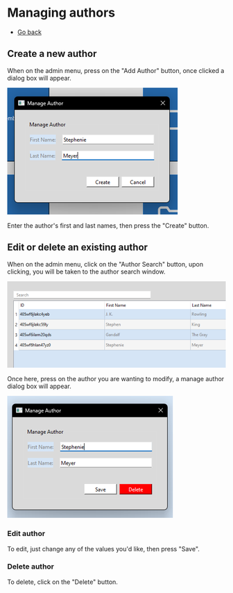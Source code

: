 # Managing authors

- [Go back](./README.md#admin-menu)

## Create a new author

When on the admin menu, press on the "Add Author" button, once clicked a dialog box will appear.

![Add author dialog box](./assets/add_author.png)

Enter the author's first and last names, then press the "Create" button.

## Edit or delete an existing author

When on the admin menu, click on the "Author Search" button, upon clicking, you will be taken to the author search window.

![Author search full screen window](./assets/author_search.png)

Once here, press on the author you are wanting to modify, a manage author dialog box will appear.

![Manage author dialog box](./assets/manage_author.png)

### Edit author

To edit, just change any of the values you'd like, then press "Save".

### Delete author

To delete, click on the "Delete" button.
